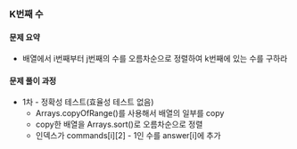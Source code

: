 ### K번째 수

#### 문제 요약
* 배열에서 i번째부터 j번째의 수를 오름차순으로 정렬하여 k번째에 있는 수를 구하라

#### 문제 풀이 과정
* 1차 - 정확성 테스트(효율성 테스트 없음)
    * Arrays.copyOfRange()를 사용해서 배열의 일부를 copy
    * copy한 배열을 Arrays.sort()로 오름차순으로 정렬
    * 인덱스가 commands[i][2] - 1인 수를 answer[i]에 추가